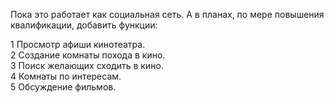 Пока это работает как социальная сеть. А в планах, по мере повышения квалификации, добавить функции:

1 Просмотр афиши кинотеатра.</br>
2 Создание комнаты похода в кино.</br>
3 Поиск желающих сходить в кино.</br>
4 Комнаты по интересам.</br>
5 Обсуждение фильмов.
